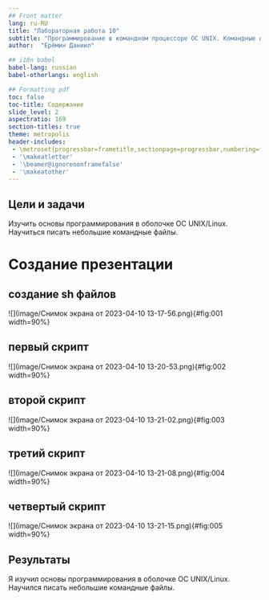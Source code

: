 ```yaml
---
## Front matter
lang: ru-RU
title: "Лабораторная работа 10"
subtitle: "Программирование в командном процессоре ОС UNIX. Командные файлы"
author:  "Ерёмин Даниил"

## i18n babel
babel-lang: russian
babel-otherlangs: english

## Formatting pdf
toc: false
toc-title: Содержание
slide_level: 2
aspectratio: 169
section-titles: true
theme: metropolis
header-includes:
 - \metroset{progressbar=frametitle,sectionpage=progressbar,numbering=fraction}
 - '\makeatletter'
 - '\beamer@ignorenonframefalse'
 - '\makeatother'
---
```




## Цели и задачи

Изучить основы программирования в оболочке ОС UNIX/Linux. Научиться писать небольшие командные файлы.



# Создание презентации

## создание sh файлов

![](image/Снимок экрана от 2023-04-10 13-17-56.png){#fig:001 width=90%}

## первый скрипт

![](image/Снимок экрана от 2023-04-10 13-20-53.png){#fig:002 width=90%}

## второй скрипт

![](image/Снимок экрана от 2023-04-10 13-21-02.png){#fig:003 width=90%}


## третий скрипт

![](image/Снимок экрана от 2023-04-10 13-21-08.png){#fig:004 width=90%}

## четвертый скрипт

![](image/Снимок экрана от 2023-04-10 13-21-15.png){#fig:005 width=90%}


## Результаты

Я изучил основы программирования в оболочке ОС UNIX/Linux. Научился писать небольшие командные файлы.

